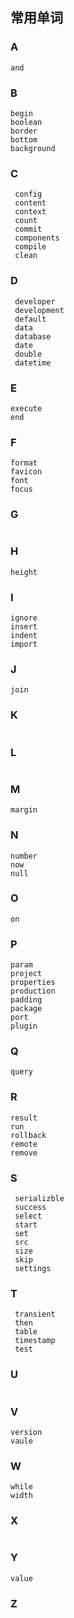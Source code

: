 ## 常用单词

### A

```
and

```

### B

```
begin
boolean
border
bottom
background
```

### C

```
 config
 content
 context
 count
 commit
 components
 compile
 clean
```

### D

```
 developer
 development
 default
 data
 database
 date
 double
 datetime
```

### E

```
execute
end
```

### F

```
format
favicon
font
focus
```

### G

```

```

### H

```
height
```

### I

```
ignore
insert
indent
import
```

### J

```
join

```

### K

```

```

### L

```

```

### M

```
margin
```

### N

```
number
now
null
```

### O

```
on

```

### P

```
param
project
properties
production
padding
package
port
plugin
```

### Q

```
query
```

### R

```
result
run
rollback
remote
remove
```

### S

```
 serializble
 success
 select
 start
 set
 src
 size
 skip
 settings
```

### T

```
 transient
 then
 table
 timestamp
 test
```

### U

```

```

### V

```
version
vaule
```

### W

```
while
width
```

### X

```

```

### Y

```
value

```

### Z

```

```
